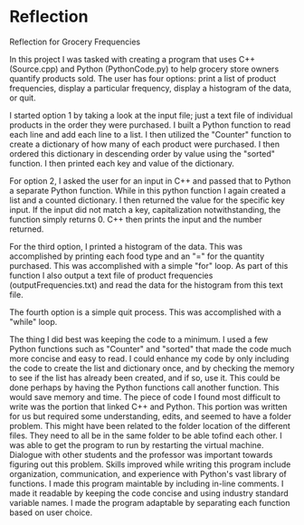 # Reflection
Reflection for Grocery Frequencies

In this project I was tasked with creating a program that uses C++ (Source.cpp) and Python (PythonCode.py) to help grocery store owners quantify products sold.  The user has four options: print a list of product frequencies, display a particular frequency, display a histogram of the data, or quit.  

I started option 1 by taking a look at the input file; just a text file of individual products in the order they were purchased.  I built a Python function to read each line and add each line to a list.  I then utilized the "Counter" function to create a dictionary of how many of each product were purchased.  I then ordered this dictionary in descending order by value using the "sorted" function.  I then printed each key and value of the dictionary.

For option 2, I asked the user for an input in C++ and passed that to Python a separate Python function.  While in this python function I again created a list and a counted dictionary.  I then returned the value for the specific key input.  If the input did not match a key, capitalization notwithstanding, the function simply returns 0.  C++ then prints the input and the number returned.

For the third option, I printed a histogram of the data.  This was accomplished by printing each food type and an "=" for the quantity purchased.  This was accomplished with a simple "for" loop.  As part of this function I also output a text file of product frequencies (outputFrequencies.txt) and read the data for the histogram from this text file.

The fourth option is a simple quit process.  This was accomplished with a "while" loop.

The thing I did best was keeping the code to a minimum.  I used a few Python functions such as "Counter" and "sorted" that made the code much more concise and easy to read.  I could enhance my code by only including the code to create the list and dictionary once, and by checking the memory to see if the list has already been created, and if so, use it.  This could be done perhaps by having the Python functions call another function.  This would save memory and time.  The piece of code I found most difficult to write was the portion that linked C++ and Python.  This portion was written for us but required some understanding, edits, and seemed to have a folder problem.  This might have been related to the folder location of the different files.  They need to all be in the same folder to be able tofind each other. I was able to get the program to run by restarting the virtual machine.  Dialogue with other students and the professor was important towards figuring out this problem.  Skills improved while writing this program include organization, communication, and experience with Python's vast library of functions. I made this program maintable by including in-line comments.  I made it readable by keeping the code concise and using industry standard variable names.  I made the program adaptable by separating each function based on user choice.





